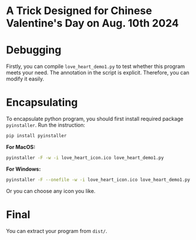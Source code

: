 # A Trick Designed for Chinese Valentine's Day on Aug. 10th 2024

# Debugging

Firstly, you can compile `love_heart_demo1.py` to test whether this program meets your need. The annotation in the script is explicit. Therefore, you can modify it easily.

# Encapsulating

To encapsulate python program, you should first install required package `pyinstaller`. Run the instruction:

```bash
pip install pyinstaller
```

**For MacOS:**
```bash
pyinstaller -F -w -i love_heart_icon.ico love_heart_demo1.py
```

**For Windows:**
```bash
pyinstaller -F --onefile -w -i love_heart_icon.ico love_heart_demo1.py
```

Or you can choose any icon you like.

# Final
You can extract your program from `dist/`.